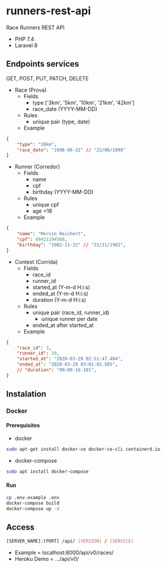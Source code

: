 # runners-rest-api

Race Runners REST API

- PHP 7.4
- Laravel 8

## Endpoints services

GET, POST, PUT, PATCH, DELETE

- Race (Prova)
  - Fields
    - type ['3km', '5km', '10km', '21km', '42km']
    - race_date (YYYY-MM-DD)
  - Rules
    - unique pair (type, date)
  - Example

``` json
{
    "type": "10km",
    "race_date": "1998-06-22" // "22/06/1998"
}
```

- Runner (Corredor)
  - Fields
    - name
    - cpf
    - birthday (YYYY-MM-DD)
  - Rules
    - unique cpf
    - age +18
  - Example

``` json
{
    "name": "Mervin Reichert",
    "cpf": 69421294568,
    "birthday": "1982-11-22" // "22/11/1982",
}
```

- Contest (Corrida)
  - Fields
    - race_id
    - runner_id
    - started_at (Y-m-d H:i:s)
    - ended_at (Y-m-d H:i:s)
    - duration (Y-m-d H:i:s)
  - Rules
    - unique pair (race_id, runner_id)
      - unique runner per date
    - ended_at after started_at
  - Example

``` json
{
    "race_id": 3,
    "runner_id": 10,
    "started_at": "2020-03-29 02:51:47.404",
    "ended_at": "2020-03-29 03:01:03.505",
    // "duration": "00:09:16.101",
}
```

## Instalation

### Docker

#### Prerequisites

- docker

``` bash
sudo apt-get install docker-ce docker-ce-cli containerd.io
```

- docker-compose
  
``` bash
sudo apt install docker-compose
```

#### Run

``` bash
cp .env.example .env
docker-compose build
docker-compose up -d
```

## Access

``` bash
[SERVER_NAME]:[PORT] /api/ [VERSION] / [SERVICE]
```

- Example = localhost:8000/api/v0/races/
- Heroku Demo = .../api/v0/

<!-- 
## Swagger documentation

- ONLINE /api/v0/documentation
- OFFLINE localhost:8000/api/v0/documentation 
- -->
